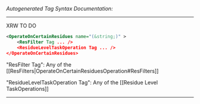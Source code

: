_Autogenerated Tag Syntax Documentation:_

---
XRW TO DO

```xml
<OperateOnCertainResidues name="(&string;)" >
    <ResFilter Tag ... />
    <ResidueLevelTaskOperation Tag ... />
</OperateOnCertainResidues>
```



"ResFilter Tag": Any of the [[ResFilters|OperateOnCertainResiduesOperation#ResFilters]]

"ResidueLevelTaskOperation Tag": Any of the [[Residue Level TaskOperations]]

---
